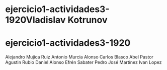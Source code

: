
# ejercicio1-actividades3-1920Vladislav Kotrunov
# ejercicio1-actividades3-1920
Alejandro Mujica Ruiz
Antonio Murcia Alonso
Carlos Blasco
Abel Pastor
Agustin Rubio
Daniel Alonso
Efrén Sabater
Pedro José Martínez
Ivan Lopez
